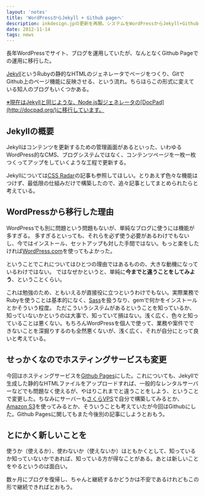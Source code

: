```yaml
---
layout: 'notes'
title: 'WordPressからJekyll + Github pageへ'
description: inkdesign.jpの更新を再開。システムをWordPressからJekyll+Github Pagesへと移行した。
date: 2012-11-14
tags: news
---
```


長年WordPressでサイト、ブログを運用していたが、なんとなくGithub Pageでの運用に移行した。

[Jekyll](http://jekyllrb.com/)というRubyの静的なHTMLのジェネレータでページをつくり、GitでGithub上のページ機能に反映させる、という流れ。ちらほらこの形式に変えている知人のブログもいくつかある。

<ins datetime="2013-12-22">
※現在はJekyllと同じような、Node.js製ジェネレータの[DocPad](http://docpad.org/)に移行しています。
</ins>

## Jekyllの概要

Jekyllはコンテンツを更新するための管理画面があるといった、いわゆるWordPress的なCMS、ブログシステムではなく、コンテンツページを一枚一枚つくってアップをしていくような工程で更新する。

Jekyllについては[CSS Radar](http://css.studiomohawk.com/jekyll/2011/06/11/jekyll/)の記事も参照してほしい。とりあえず色々な機能はつけず、最低限の仕組みだけで構築したので、追々記事としてまとめられたらと考えている。

## WordPressから移行した理由

WordPressでも別に問題という問題もないが、単純なブログに使うには機能が多すぎる。
多すぎるといっても、それらを必ず使う必要があるわけでもないし、今ではインストール、セットアップも対した手間ではない。もっと楽をしたければ[WordPress.com](http://wordpress.com/)を使ってもよかった。

ということでこれについてはひとつの理由ではあるものの、大きな動機になっているわけではない。
ではなぜかというと、単純に**今までと違うことをしてみよう**、ということくらい。

これは勉強のため、ともいえるが直接役に立つというわけでもない。実際業務でRubyを使うことは基本的になく、[Sass](http://sass-lang.com/)を扱うなり、gemで何かをインストールとかそういう程度。
ただこういうシステムがあるということを知っているか、知っていないかというのは大事で、知っていて損はない。浅く広く、色々と知っていることは悪くない。もちろんWordPressを個人で使って、業務や案件でできないことを深掘りするのも全然悪くないが、浅く広く、それが自分にとって良いと考えている。

## せっかくなのでホスティングサービスも変更

今回はホスティングサービスを[Github Pages](http://pages.github.com/)にした。これについても、Jekyllで生成した静的なHTMLファイルをアップロードすれば、一般的なレンタルサーバーなどでも問題なく使えるが、やはりこれまでと違うことをしよう、ということで変更した。ちなみにサーバーも[さくらVPS](http://vps.sakura.ad.jp/)で自分で構築してみるとか、[Amazon S3](http://aws.amazon.com/jp/s3/)を使ってみるとか、そういうことも考えていたが今回はGithubにした。Github Pagesに関してもまた今後別の記事にしようとおもう。

## とにかく新しいことを

使うか（使えるか）、使わないか（使えないか）はともかくとして、知っているか知っていないかであれば、知っている方が得なことがある。あとは新しいことをやるというのは面白い。

数ヶ月にブログを復帰し、ちゃんと継続するかどうかは不安であるけれどもこの形で継続できればとおもう。
